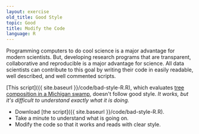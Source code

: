 ```yaml
---
layout: exercise
old_title: Good Style
topic: Good
title: Modify the Code
language: R
---
```


Programming computers to do cool science is a major advantage for modern scientists. But, developing research programs that are transparent, collaborative and reproducible is a major advantage for science. All data scientists can contribute to this goal by writing their code in easily readable, well described, and well commented scripts.

[This script]({{ site.baseurl }}/code/bad-style-R.R), which evaluates [tree composition in a Michigan swamp](http://www.esapubs.org/archive/ecol/E090/251/default.htm), doesn't follow 
good style. *It works, but it's difficult to understand exactly what it is doing.* 

- Download [the script]({{ site.baseurl }}/code/bad-style-R.R). 
- Take a minute to understand what is going on.
- Modify the code so that it works and reads with clear style.
